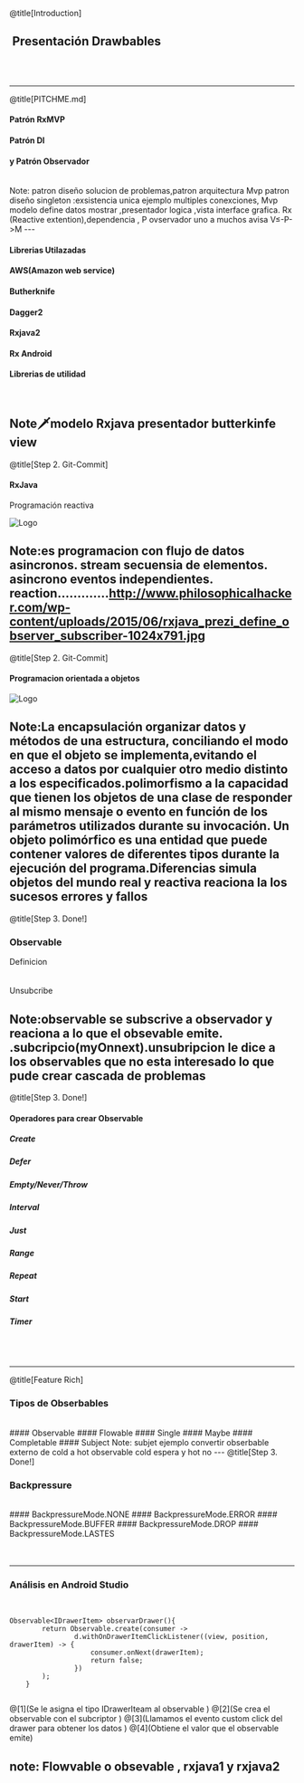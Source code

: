 @title[Introduction]

##  <span class="gold">Presentación Drawbables </span>

<br>
<br>


---

@title[PITCHME.md]

#### Patrón RxMVP  <span class="gold"></span>
#### Patrón DI
#### y Patrón Observador
<br>
<span class="aside"></span>
Note: patron diseño solucion de problemas,patron arquitectura Mvp patron diseño singleton :exsistencia unica ejemplo multiples conexciones, Mvp modelo define datos mostrar ,presentador logica ,vista interface grafica. Rx (Reactive extention),dependencia , P ovservador uno a muchos avisa  V≤-P->M
---

#### <span class="gold">Librerias Utilazadas</span>
#### AWS(Amazon web service) <span class="gray"></span>
#### Butherknife  <span class="gold"></span>
#### Dagger2  <span class="gold"></span>
#### Rxjava2  <span class="gold"></span>
#### Rx Android  <span class="gold"></span>
#### Librerias de utilidad  <span class="gold"></span>



<br>

Note:dagger:modelo Rxjava presentador butterkinfe view
---

@title[Step 2. Git-Commit]

####   <span class="gold">RxJava</span>

<span class="aside"> Programación reactiva</span>
<br>


![Logo](http://reactivex.io/assets/operators/legend.png)

Note:es programacion con flujo de datos asincronos. stream secuensia de elementos. asincrono eventos independientes. reaction.............http://www.philosophicalhacker.com/wp-content/uploads/2015/06/rxjava_prezi_define_observer_subscriber-1024x791.jpg
---


@title[Step 2. Git-Commit]

#### <span class="gold"> Programacion orientada a objetos </span>

![Logo](http://2.bp.blogspot.com/-0_vBJM9OxiM/VYLBqC8TQ0I/AAAAAAAAAFQ/NqKqRCHAgGE/s640/POO.png)
<br>

Note:La encapsulación  organizar datos y métodos de una estructura, conciliando el modo en que el objeto se implementa,evitando el acceso a datos por cualquier otro medio distinto a los especificados.polimorfismo a la capacidad que tienen los objetos de una clase de responder al mismo mensaje o evento en función de los parámetros utilizados durante su invocación. Un objeto polimórfico es una entidad que puede contener valores de diferentes tipos durante la ejecución del programa.Diferencias simula objetos del mundo real y reactiva reaciona la los sucesos errores y fallos 
---

@title[Step 3. Done!]

###   <span class="gold">Observable</span>
<span class="gray">Definicion</span>
<br>
<br>
<br>
<span class="gray">Unsubcribe</span>

Note:observable se subscrive a observador y reaciona a lo que el obsevable emite. .subcripcio(myOnnext).unsubripcion le dice a los observables que no esta interesado lo que pude crear cascada de problemas  
---

@title[Step 3. Done!]

####    <span class="gold">Operadores para crear Observable</span>

##### Create
##### Defer 
##### Empty/Never/Throw 
##### Interval 
##### Just
##### Range
##### Repeat
##### Start 
##### Timer 

<br>
<br>



---

@title[Feature Rich]

###  <span class="gold">Tipos de Obserbables</span>
<br>
#### Observable
#### Flowable
#### Single
#### Maybe
#### Completable
#### Subject
Note: subjet ejemplo convertir obserbable externo de cold a hot   observable cold espera y hot no 
---
@title[Step 3. Done!]

###   <span class="gold">Backpressure</span>
<br>
#### BackpressureMode.NONE
#### BackpressureMode.ERROR
#### BackpressureMode.BUFFER
#### BackpressureMode.DROP
#### BackpressureMode.LASTES
<br>
<br>
<br>



---
### <span class="gold">Análisis en Android Studio</span>

<br>

```
Observable<IDrawerItem> observarDrawer(){
        return Observable.create(consumer ->
                d.withOnDrawerItemClickListener((view, position, drawerItem) -> {
                    consumer.onNext(drawerItem);
                    return false;
                })
        );
    }
    
```
@[1](Se le asigna el tipo IDrawerIteam al observable  )
@[2](Se crea el observable con el subcriptor )
@[3](Llamamos el evento custom click del drawer para obtener los datos    )
@[4](Obtiene el valor que el observable emite)

note: Flowvable o obsevable , rxjava1 y rxjava2
---

